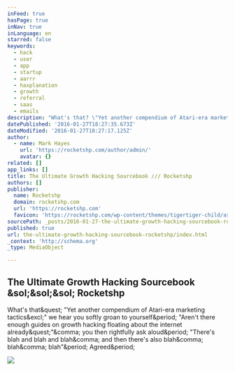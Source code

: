 ```yaml
---
inFeed: true
hasPage: true
inNav: true
inLanguage: en
starred: false
keywords:
  - hack
  - user
  - app
  - startup
  - aarrr
  - haxplanation
  - growth
  - referral
  - saas
  - emails
description: "What's that? \"Yet another compendium of Atari-era marketing tactics!\" we hear you softly groan to yourself. \"Aren't there enough guides on growth hacking floating about the internet already?\", you then rightfully ask aloud. \"There's blah and blah and blah, and then there's also blah, blah, blah\". Agreed."
datePublished: '2016-01-27T18:27:35.673Z'
dateModified: '2016-01-27T18:27:17.125Z'
author:
  - name: Mark Hayes
    url: 'https://rocketshp.com/author/admin/'
    avatar: {}
related: []
app_links: []
title: The Ultimate Growth Hacking Sourcebook /// Rocketshp
authors: []
publisher:
  name: Rocketshp
  domain: rocketshp.com
  url: 'https://rocketshp.com'
  favicon: 'https://rocketshp.com/wp-content/themes/tigertiger-child/assets/images/favicon.ico'
sourcePath: _posts/2016-01-27-the-ultimate-growth-hacking-sourcebook-rocketshp.md
published: true
url: the-ultimate-growth-hacking-sourcebook-rocketshp/index.html
_context: 'http://schema.org'
_type: MediaObject

---
```

<article style=""><h1>The Ultimate Growth Hacking Sourcebook &amp;sol;&amp;sol;&amp;sol; Rocketshp</h1><p>What's that&amp;quest; "Yet another compendium of Atari-era marketing tactics&amp;excl;" we hear you softly groan to yourself&amp;period; "Aren't there enough guides on growth hacking floating about the internet already&amp;quest;"&amp;comma; you then rightfully ask aloud&amp;period; "There's blah and blah and blah&amp;comma; and then there's also blah&amp;comma; blah&amp;comma; blah"&amp;period; Agreed&amp;period;</p><img src="https://rocketshp.com/wp-content/uploads/2015/10/sunglasses.jpg" /></article>